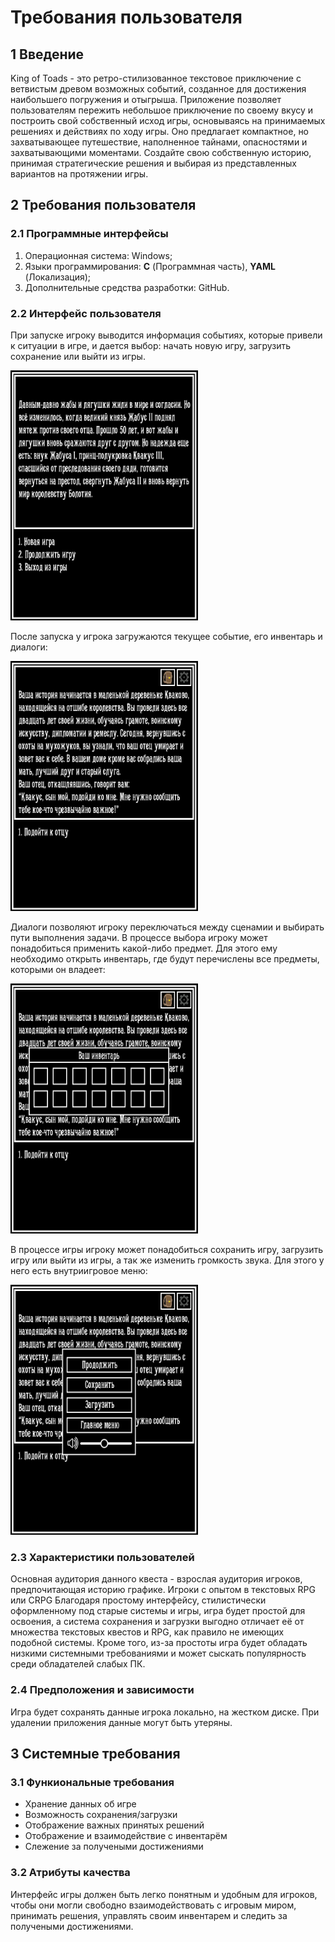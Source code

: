 # Требования пользователя 

## 1 Введение

King of Toads - это ретро-стилизованное текстовое приключение с ветвистым древом возможных событий, созданное для достижения наибольшего погружения и отыгрыша. Приложение позволяет пользователям пережить небольшое приключение по своему вкусу и построить свой собственный исход игры, основываясь на принимаемых решениях и действиях по ходу игры. Оно предлагает компактное, но захватывающее путешествие, наполненное тайнами, опасностями и захватывающими моментами. Создайте свою собственную историю, принимая стратегические решения и выбирая из представленных вариантов на протяжении игры.

## 2 Требования пользователя

### 2.1 Программные интерфейсы

1. Операционная система: Windows;
2. Языки программирования: **C** (Программная часть), **YAML** (Локализация);
3. Дополнительные средства разработки: GitHub.

### 2.2 Интерфейс пользователя

При запуске игроку выводится информация событиях, которые привели к ситуации в игре, и дается выбор: начать новую игру, загрузить сохранение или выйти из игры.

<img src="https://github.com/tanktema/KingOfToads/blob/main/Interface/MainMenu.png" height=400 width=300>

После запуска у игрока загружаются текущее событие, его инвентарь и диалоги:

<img src="https://github.com/tanktema/KingOfToads/blob/main/Interface/DialogueOption.png" height=400 width=300>

Диалоги позволяют игроку переключаться между сценамии и выбирать пути выполнения задачи.
В процессе выбора игроку может понадобиться применить какой-либо предмет. Для этого ему необходимо открыть инвентарь, где будут перечислены все предметы, которыми он владеет:

<img src="https://github.com/tanktema/KingOfToads/blob/main/Interface/Inventory.png" height=400 width=300>

В процессе игры игроку может понадобиться сохранить игру, загрузить игру или выйти из игры, а так же изменить громкость звука. Для этого у него есть внутриигровое меню:

<img src="https://github.com/tanktema/KingOfToads/blob/main/Interface/IngameMenu.png" height=400 width=300>

### 2.3 Характеристики пользователей

Основная аудитория данного квеста - взрослая аудитория игроков, предпочитающая историю графике. Игроки с опытом в текстовых RPG или CRPG
Благодаря простому интерфейсу, стилистически оформленному под старые системы и игры, игра будет простой для освоения, а система сохранения и загрузки выгодно отличает её от множества текстовых квестов и RPG, как правило не имеющих подобной системы. Кроме того, из-за простоты игра будет обладать низкими системными требованиями и может сыскать популярность среди обладателей слабых ПК.

### 2.4 Предположения и зависимости

Игра будет сохранять данные игрока локально, на жестком диске. При удалении приложения данные могут быть утеряны.

## 3 Системные требования

### 3.1 Функиональные требования

- Хранение данных об игре
- Возможность сохранения/загрузки
- Отображение важных принятых решений
- Отображение и взаимодействие с инвентарём
- Слежение за получеными достижениями

### 3.2 Атрибуты качества

Интерфейс игры должен быть легко понятным и удобным для игроков, чтобы они могли свободно взаимодействовать с игровым миром, принимать решения, управлять своим инвентарем и следить за получеными достижениями.
